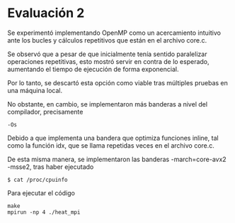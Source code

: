 # Evaluación 2

Se experimentó implementando OpenMP como un acercamiento intuitivo ante los bucles y cálculos repetitivos
que están en el archivo core.c.

Se observó que a pesar de que inicialmente tenía sentido paralelizar operaciones repetitivas, esto 
mostró servir en contra de lo esperado, aumentando el tiempo de ejecución de forma exponencial.

Por lo tanto, se descartó esta opción como viable tras múltiples pruebas en una máquina local.

No obstante, en cambio, se implementaron más banderas a nivel del compilador, precisamente 

    -Os

Debido a que implementa una bandera que optimiza funciones inline, tal como la función idx,
que se llama repetidas veces en el archivo core.c.

De esta misma manera, se implementaron las banderas -march=core-avx2 -msse2, tras haber
ejecutado 
  
    $ cat /proc/cpuinfo 


Para ejecutar el código

    make
    mpirun -np 4 ./heat_mpi



